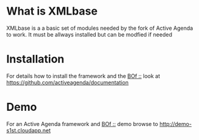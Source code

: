 #  What is XMLbase
XMLbase is a a basic set of modules needed by the fork of Active Agenda to work. It must be allways installed but can be modfied if needed

# Installation
For details how to install the framework and the [BOf ::](https://activeagenda.github.io) look at https://github.com/activeagenda/documentation 

# Demo
For an Active Agenda framework and [BOf ::](https://activeagenda.github.io) demo browse to http://demo-s1st.cloudapp.net